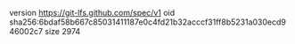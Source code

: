 version https://git-lfs.github.com/spec/v1
oid sha256:6bdaf58b667c85031411187e0c4fd21b32acccf31ff8b5231a030ecd946002c7
size 2974
